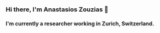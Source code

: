 ### Hi there, I'm Anastasios Zouzias 👋

#### I'm currently a researcher working in Zurich, Switzerland.
